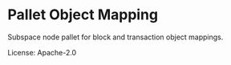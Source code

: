 # Pallet Object Mapping

Subspace node pallet for block and transaction object mappings.

License: Apache-2.0
